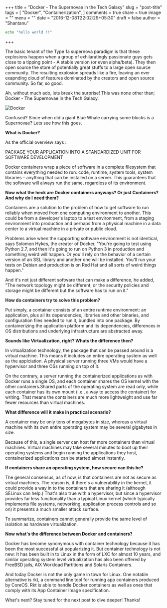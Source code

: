 +++
title = "Docker - The Supernovae in the Tech Galaxy"
slug = "post-title"
tags = [
  "Docker",
  "Containerization",
]
comments = true
share = true
image = ""
menu = ""
date = "2016-12-08T22:02:29+05:30"
draft = false
author = "Shantanu"

```bash
echo "hello world !!"
```

+++

The basic tenant of the Type 1a supernova paradigm is that these explosions happen when a group of exhilaratingly passionate guys gets close to a tipping point - A stable version (or even alpha/beta). They then open source the store of potentially great stuffs to a large open source community. The resulting explosion spreads like a fire, leaving an ever exapnding cloud of features dominated by the creators and open source community. So far, so good.

Ah, without much ado, lets break the surprise! This was none other than; Docker - The Supernovae in the Tech Galaxy.

![Docker](https://upload.wikimedia.org/wikipedia/commons/7/79/Docker_(container_engine)_logo.png)

Confused? Since when did a giant Blue Whale carrying some blocks is a Supernovae? Lets see how this goes.

**What is Docker?**

As the official overview says :

PACKAGE YOUR APPLICATION INTO A STANDARDIZED UNIT FOR SOFTWARE DEVELOPMENT

Docker containers wrap a piece of software in a complete filesystem that contains everything needed to run: code, runtime, system tools, system libraries – anything that can be installed on a server. This guarantees that the software will always run the same, regardless of its environment.

**Now what the heck are Docker containers anyways? Or just Containers? And why do I need them?**



Containers are a solution to the problem of how to get software to run reliably when moved from one computing environment to another. This could be from a developer's laptop to a test environment, from a staging environment into production and perhaps from a physical machine in a data center to a virtual machine in a private or public cloud.

Problems arise when the supporting software environment is not identical, says Solomon Hykes, the creator of Docker, "You're going to test using Python 2.7, and then it's going to run on Python 3 in production and something weird will happen. Or you'll rely on the behavior of a certain version of an SSL library and another one will be installed. You'll run your tests on Debian and production is on Red Hat and all sorts of weird things happen."

And it's not just different software that can make a difference, he added, "The network topology might be different, or the security policies and storage might be different but the software has to run on it."

**How do containers try to solve this problem?**

Put simply, a container consists of an entire runtime environment: an application, plus all its dependencies, libraries and other binaries, and configuration files needed to run it, bundled into one package. By containerizing the application platform and its dependencies, differences in OS distributions and underlying infrastructure are abstracted away.

**Sounds like Virtualization, right? Whats the difference then?**

In virtualization technology, the package that can be passed around is a virtual machine. This means it includes an entire operating system as well as the applciation. A physical server running three VMs would have a hypervisor and three OSs running on top of it.

On the contrary, a server running the containerized applications as with Docker runs a single OS, and each container shares the OS kernel with the other containers.Shared parts of the operating system are read only, while each container has its own mount (i.e., a way to access the container) for writing. That means the containers are much more lightweight and use far fewer resources than virtual machines.

**What difference will it make in practical scenario?**

A container may be only tens of megabytes in size, whereas a virtual machine with its own entire operating system may be several gigabytes in size.

Because of this, a single server can host far more containers than virtual machines. Virtual machines may take several minutes to boot up their operating systems and begin running the applications they host, containerized applications can be started almost instantly.

**If containers share an operating system, how secure can this be?**

The general consensus, as of now, is that containers are not as secure as virtual machines. The reason is, if there's a vulnerability in the kernel, it could provide a way in to the containers that are sharing it (although SELinux can help.) That's also true with a hypervisor, but since a hypervisor provides far less functionality than a typical Linux kernel (which typically implements file systems, networking, application process controls and so on) it presents a much smaller attack surface.

To summarize, containers cannot generally provide the same level of isolation as hardware virtualization.

**Now what's the difference between Docker and containers?**

Docker has become synonymous with container technology because it has been the most successful at popularizing it. But container technology is not new: It has been built in to Linux in the form of LXC for almost 10 years, and similar operating system level virtualization has also been offered by FreeBSD jails, AIX Workload Partitions and Solaris Containers.

And today Docker is not the only game in town for Linux. One notable alternative is rkt, a command line tool for running app containers produced by CoreOS. Rkt is able to handle Docker containers as well as ones that comply with its App Container Image specification.

What's next? Stay tuned for the next post to dive deeper! Thanks!


